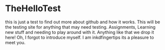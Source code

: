 TheHelloTest
============

this is just a test to find out more about github and how it works. This will be the testing site for anything that may need testing. Assignments, Learning new stuff and needing to play around with it. Anything like that we drop it here!
Oh, I forgot to introduce myself. I am inkdfingertips its a pleasure to meet you.
